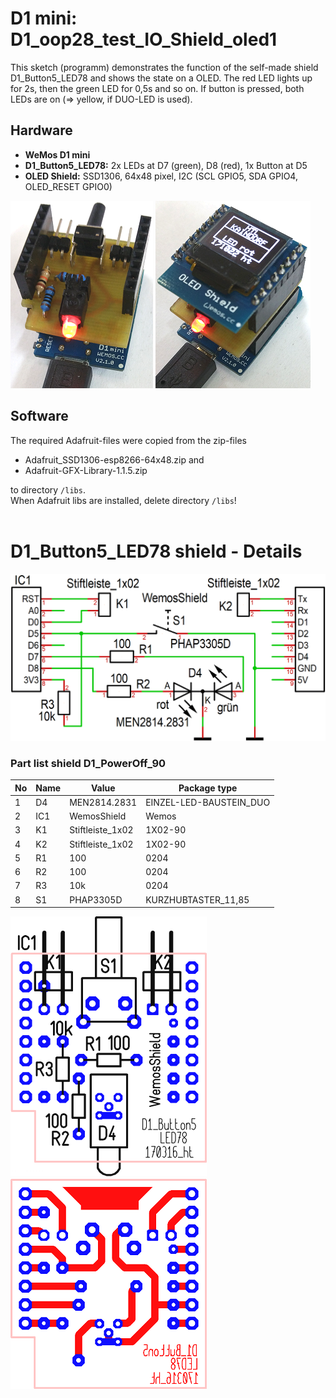 # D1 mini: D1_oop28_test_IO_Shield_oled1

This sketch (programm) demonstrates the function of the self-made shield D1_Button5_LED78 and shows the state on a OLED. The red LED lights up for 2s, then the green LED for 0,5s and so on. If button is pressed, both LEDs are on (=> yellow, if DUO-LED is used).

## Hardware
* **WeMos D1 mini**
* **D1_Button5_LED78:** 2x LEDs at D7 (green), D8 (red), 1x Button at D5
* **OLED Shield:** SSD1306, 64x48 pixel, I2C (SCL GPIO5, SDA GPIO4, OLED_RESET GPIO0)

![D1_Button5_LED78_1a](./images/D1_Button5_LED78_1a.png "D1_Button5_LED78_1a")
![D1_Button5_LED78_2a](./images/D1_Button5_LED78_2a.png "D1_Button5_LED78_2a")   

## Software
 The required Adafruit-files were copied from the zip-files
  * Adafruit_SSD1306-esp8266-64x48.zip and
  * Adafruit-GFX-Library-1.1.5.zip   

to directory `/libs`.   
When Adafruit libs are installed, delete directory `/libs`!   
&nbsp;

# D1_Button5_LED78 shield - Details

![D1_Button5_LED78_Circuit](./images/D1_Button5_LED78_Circuit.png "D1_Button5_LED78_Circuit")   

### Part list shield D1_PowerOff_90
| No	| Name	| Value	| Package type |
| ----- | ----- | ----- | ------------ |
| 1	| D4	| MEN2814.2831	| EINZEL-LED-BAUSTEIN_DUO | 
| 2	| IC1	| WemosShield	| Wemos | 
| 3	| K1	| Stiftleiste_1x02	| 1X02-90 | 
| 4	| K2	| Stiftleiste_1x02	| 1X02-90 | 
| 5	| R1	| 100	| 0204 | 
| 6	| R2	| 100	| 0204 | 
| 7	| R3	| 10k	| 0204 | 
| 8	| S1	| PHAP3305D	| KURZHUBTASTER_11,85 | 


![D1_Button5_LED78_Comp](./images/D1_Button5_LED78_Comp.png "D1_Button5_LED78_Comp")   
![D1_Button5_LED78_Solder](./images/D1_Button5_LED78_Solder.png "D1_Button5_LED78_Solder")

